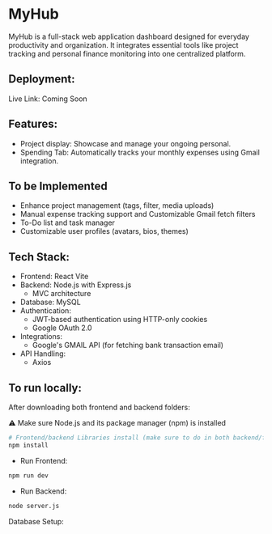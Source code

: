 # MyHub
MyHub is a full-stack web application dashboard designed for everyday productivity and organization. It integrates essential tools like project tracking and personal finance monitoring into one centralized platform.



## Deployment:
Live Link: Coming Soon

## Features:
- Project display: Showcase and manage your ongoing personal.
- Spending Tab: Automatically tracks your monthly expenses using Gmail integration.

## To be Implemented
- Enhance project management (tags, filter, media uploads)
- Manual expense tracking support and Customizable Gmail fetch filters
- To-Do list and task manager
- Customizable user profiles (avatars, bios, themes)

## Tech Stack:
- Frontend: React Vite
- Backend: Node.js with Express.js
  - MVC architecture
- Database: MySQL
- Authentication:
  - JWT-based authentication using HTTP-only cookies
  - Google OAuth 2.0
- Integrations:
  - Google's GMAIL API (for fetching bank transaction email)
- API Handling:
  - Axios
 
## To run locally:
After downloading both frontend and backend folders:

⚠️ Make sure Node.js and its package manager (npm) is installed
```bash
# Frontend/backend Libraries install (make sure to do in both backend/frontend folders)
npm install
```
- Run Frontend:
```bash
npm run dev
```
- Run Backend:
```bash
node server.js
```

Database Setup:



